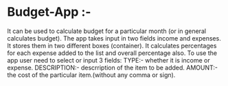 # Budget-App :-
It can be used to calculate budget for a particular month (or in general calculates budget). The app takes input in two fields income and expenses. It stores them in two different boxes (container). It calculates percentages for each expense added to the list and overall percentage also.  To use the app user need to select or input 3 fields:  TYPE:- whether it is income or expense. DESCRIPTION:- descrription of the item to be added. AMOUNT:- the cost of the particular item.(without any comma or sign).
